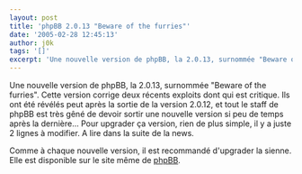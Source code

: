 ```yaml
---
layout: post
title: 'phpBB 2.0.13 "Beware of the furries"'
date: '2005-02-28 12:45:13'
author: j0k
tags: '[]'
excerpt: 'Une nouvelle version de phpBB, la 2.0.13, surnommée "Beware of the furries".   Cette version corrige deux récents exploits dont qui est critique. Ils ont été révélés peut après la sortie de la version 2.0.12, et tout le staff de phpBB est très gêné de devoir sortir une nouvelle version si peu de temps après la dernière...   )   Pour upgrader ça version,      ...'
---
```


Une nouvelle version de phpBB, la 2.0.13, surnommée "Beware of the furries".   Cette version corrige deux récents exploits dont qui est critique. Ils ont été révélés peut après la sortie de la version 2.0.12, et tout le staff de phpBB est très gêné de devoir sortir une nouvelle version si peu de temps après la dernière...      Pour upgrader ça version, rien de plus simple, il y a juste 2 lignes à modifier.   A lire dans la suite de la news.

Comme à chaque nouvelle version, il est recommandé d'upgrader la sienne.   Elle est disponible sur le site même de [phpBB](http://www.phpbb.com/downloads.php).
